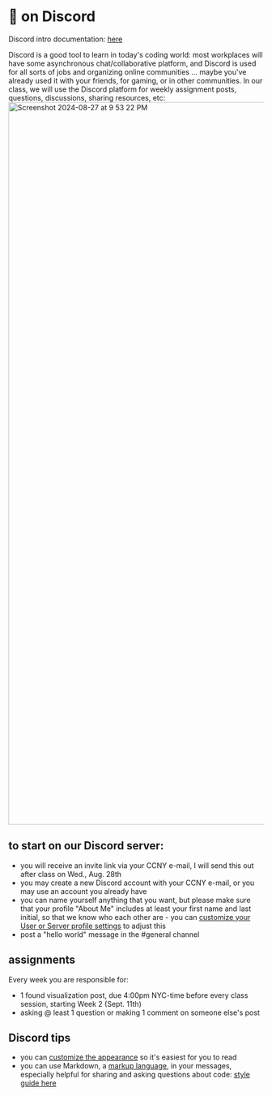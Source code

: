 # 👾 on Discord

Discord intro documentation: [here](https://support.discord.com/hc/en-us/articles/360045138571-Beginner-s-Guide-to-Discord)

Discord is a good tool to learn in today's coding world: most workplaces will have some asynchronous chat/collaborative platform, and Discord is used for all sorts of jobs and organizing online communities ... maybe you've already used it with your friends, for gaming, or in other communities. In our class, we will use the Discord platform for weekly assignment posts, questions, discussions, sharing resources, etc: 
<img width="1425" alt="Screenshot 2024-08-27 at 9 53 22 PM" src="https://github.com/user-attachments/assets/f77557ba-1c7b-4a91-a7a9-b16b7befc6c0">

## to start on our Discord server:
  - you will receive an invite link via your CCNY e-mail, I will send this out after class on Wed., Aug. 28th
  - you may create a new Discord account with your CCNY e-mail, or you may use an account you already have
  - you can name yourself anything that you want, but please make sure that your profile "About Me" includes at least your first name and last initial, so that we know who each other are - you can [customize your User or Server profile settings](https://support.discord.com/hc/en-us/articles/4409388345495-Server-Profiles#h_01FGCPP3V7BS1QVCQQZ2YC0RXB) to adjust this
  - post a "hello world" message in the #general channel

## assignments 

Every week you are responsible for:
- 1 found visualization post, due 4:00pm NYC-time before every class session, starting Week 2 (Sept. 11th)
- asking @ least 1 question or making 1 comment on someone else's post

## Discord tips
  - you can [customize the appearance](https://support.discord.com/hc/en-us/articles/207260127-How-can-I-change-Discord-s-appearance-theme-) so it's easiest for you to read
  - you can use Markdown, a [markup language](https://www.markdownguide.org/getting-started/), in your messages, especially helpful for sharing and asking questions about code: [style guide here](https://support.discord.com/hc/en-us/articles/210298617-Markdown-Text-101-Chat-Formatting-Bold-Italic-Underline-)

